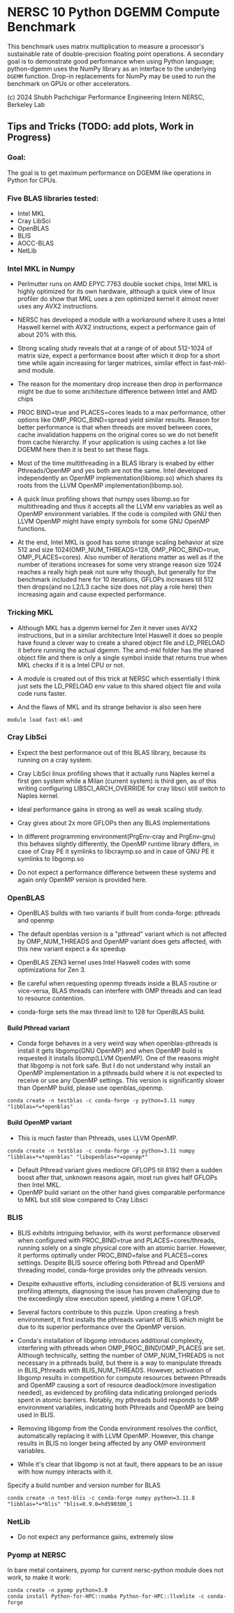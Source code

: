 # NERSC 10 Python DGEMM Compute Benchmark

This benchmark uses matrix multiplication 
to measure a processor's sustainable rate of
double-precision floating point operations.
A secondary goal is to demonstrate good
performance when using Python language;
python-dgemm uses the NumPy library
as an interface to the underlying `DGEMM` function.
Drop-in replacements for NumPy may be used
to run the benchmark on GPUs or other accelerators.

(c) 2024 Shubh Pachchigar
Performance Engineering Intern
NERSC, Berkeley Lab

## Tips and Tricks (TODO: add plots, Work in Progress)

### Goal:

The goal is to get maximum performance on DGEMM like operations in Python for CPUs. 

### Five BLAS libraries tested:

- Intel MKL 
- Cray LibSci
- OpenBLAS
- BLIS
- AOCC-BLAS
- NetLib


### Intel MKL in Numpy

- Perlmutter runs on AMD EPYC 7763 double socket chips, Intel MKL is highly optimized for its own hardware, although a quick view of linux profiler do 
show that MKL uses a zen optimized kernel it almost never uses any AVX2 instructions.

- NERSC has developed a module with a workaround where it uses a Intel Haswell kernel with AVX2 instructions, expect a performance gain of about 20% with this.

- Strong scaling study reveals that at a range of of about 512-1024 of matrix size, expect a performance boost after which it drop for a short time while again increasing for larger matrices, similar effect in fast-mkl-amd module.

- The reason for the momentary drop increase then drop in performance might be due to some architecture difference between Intel and AMD chips

- PROC BIND=true and PLACES=cores leads to a max performance, other options like OMP_PROC_BIND=spread yield similar results. Reason for better performance is that when threads are moved between cores, cache invalidation happens on the original cores so we do not benefit from cache hierarchy. If your application is using caches a lot like DGEMM here then it is best to set these flags.

- Most of the time multithreading in a BLAS library is enabed by either Pthreads/OpenMP and yes both are not the same. Intel developed independently an OpenMP implementation(libiomp.so) which shares its roots from the LLVM OpenMP implementation(libomp.so). 

- A quick linux profiling shows that numpy uses libomp.so for multithreading and thus it accepts all the LLVM env variables as well as OpenMP environment variables. If the code is compiled with GNU then LLVM OpenMP might have empty symbols for some GNU OpenMP functions.

- At the end, Intel MKL is good has some strange scaling behavior at size 512 and size 1024(OMP_NUM_THREADS=128, OMP_PROC_BIND=true, OMP_PLACES=cores). Also number of iterations matter as well as if the number of iterations increases for some very strange reason size 1024 reaches a really high peak not sure why though, but generally for the benchmark included here for 10 iterations, GFLOPs increases till 512 then drops(and no L2/L3 cache size does not play a role here) then increasing again and cause expected performance.


### Tricking MKL

- Although MKL has a dgemm kernel for Zen it never uses AVX2 instructions, but in a similar architecture Intel Haswell it does so people have found a clever way to create a shared object file and LD_PRELOAD it before running the actual dgemm. The amd-mkl folder has the shared object file and there is only a single symbol inside that returns true when MKL checks if it is a Intel CPU or not. 

- A module is created out of this trick at NERSC which essentially I think just sets the LD_PRELOAD env value to this shared object file and voila code runs faster. 

- And the flaws of MKL and its strange behavior is also seen here

```
module load fast-mkl-amd
```

### Cray LibSci

- Expect the best performance out of this BLAS library, because its running on a cray system.

- Cray LibSci linux profiling shows that it actually runs Naples kernel a first gen system while a Milan (current system) is third gen, as of this writing configuring LIBSCI_ARCH_OVERRIDE for cray libsci still switch to Naples kernel.

- Ideal performance gains in strong as well as weak scaling study.

- Cray gives about 2x more GFLOPs then any BLAS implementations

- In different programming environment(PrgEnv-cray and PrgEnv-gnu) this behaves slightly differently, the OpenMP runtime library differs, in case of Cray PE it symlinks to libcraymp.so and in case of GNU PE it symlinks to libgomp.so

- Do not expect a performance difference between these systems and again only OpenMP version is provided here.

### OpenBLAS

- OpenBLAS builds with two variants if built from conda-forge: pthreads and openmp

-  The default openblas version is a "pthread" variant which is not affected by OMP_NUM_THREADS and OpenMP variant does gets affected, with this new variant expect a 4x speedup

- OpenBLAS ZEN3 kernel uses Intel Haswell codes with some optimizations for Zen 3.

- Be careful when requesting openmp threads inside a BLAS routine or vice-versa, BLAS threads can interfere with OMP threads and can lead to resource contention.
  
- conda-forge sets the max thread limit to 128 for OpenBLAS build.

#### Build Pthread variant

- Conda forge behaves in a very weird way when openblas-pthreads is install it gets libgomp(GNU OpenMP) and when OpenMP build is requested it installs libomp(LLVM OpenMP). One of the reasons might that libgomp is not fork safe. But I do not understand why install an OpenMP implementation in a pthreads build where it is not expected to receive or use any OpenMP settings. This version is significantly slower than OpenMP build, please use openblas_openmp.

```
conda create -n testblas -c conda-forge -y python=3.11 numpy "libblas=*=*openblas"
```

#### Build OpenMP variant

- This is much faster than Pthreads, uses LLVM OpenMP.
```
conda create -n testblas -c conda-forge -y python=3.11 numpy "libblas=*=*openblas" "libopenblas=*=openmp*"
```

- Default Pthread variant gives mediocre GFLOPS till 8192 then a sudden boost after that, unknown reasons again, most run gives half GFLOPs then Intel MKL.
- OpenMP build variant on the other hand gives comparable performance to MKL but still slow compared to Cray Libsci

### BLIS

- BLIS exhibits intriguing behavior, with its worst performance observed when configured with PROC_BIND=true and PLACES=cores/threads, running solely on a single physical core with an atomic barrier. However, it performs optimally under PROC_BIND=false and PLACES=cores settings. Despite BLIS source offering both Pthread and OpenMP threading model, conda-forge provides only the pthreads version.

- Despite exhaustive efforts, including consideration of BLIS versions and profiling attempts, diagnosing the issue has proven challenging due to the exceedingly slow execution speed, yielding a mere 1 GFLOP.

- Several factors contribute to this puzzle. Upon creating a fresh environment, it first installs the pthreads variant of BLIS which might be due to its superior performance over the OpenMP version. 

- Conda's installation of libgomp introduces additional complexity, interfering with pthreads when OMP_PROC_BIND/OMP_PLACES are set. Although technically, setting the number of OMP_NUM_THREADS is not necessary in a pthreads build, but there is a way to manipulate threads in BLIS_Pthreads with BLIS_NUM_THREADS. However, activation of libgomp results in competition for compute resources between Pthreads and OpenMP causing a sort of resource deadlock(more investigation needed), as evidenced by profiling data indicating prolonged periods spent in atomic barriers. Notably, my pthreads build responds to OMP environment variables, indicating both Pthreads and OpenMP are being used in BLIS.

- Removing libgomp from the Conda environment resolves the conflict, automatically replacing it with LLVM OpenMP. However, this change results in BLIS no longer being affected by any OMP environment variables.

- While it's clear that libgomp is not at fault, there appears to be an issue with how numpy interacts with it.

Specify a build number and version number for BLAS
```
conda create -n test-blis -c conda-forge numpy python=3.11.8 "libblas=*=*blis" "blis=0.9.0=hd590300_1
```


### NetLib

- Do not expect any performance gains, extremely slow


### Pyomp at NERSC

In bare metal containers, pyomp for current nersc-python module does not work, to make it work:

```
conda create -n pyomp python=3.9
conda install Python-for-HPC::numba Python-for-HPC::llvmlite -c conda-forge 
```
